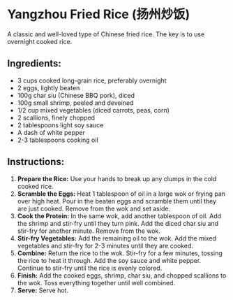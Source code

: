 
# Yangzhou Fried Rice (扬州炒饭)

A classic and well-loved type of Chinese fried rice. The key is to use overnight cooked rice.

## Ingredients:
*   3 cups cooked long-grain rice, preferably overnight
*   2 eggs, lightly beaten
*   100g char siu (Chinese BBQ pork), diced
*   100g small shrimp, peeled and deveined
*   1/2 cup mixed vegetables (diced carrots, peas, corn)
*   2 scallions, finely chopped
*   2 tablespoons light soy sauce
*   A dash of white pepper
*   2-3 tablespoons cooking oil

## Instructions:
1.  **Prepare the Rice:** Use your hands to break up any clumps in the cold cooked rice.
2.  **Scramble the Eggs:** Heat 1 tablespoon of oil in a large wok or frying pan over high heat. Pour in the beaten eggs and scramble them until they are just cooked. Remove from the wok and set aside.
3.  **Cook the Protein:** In the same wok, add another tablespoon of oil. Add the shrimp and stir-fry until they turn pink. Add the diced char siu and stir-fry for another minute. Remove from the wok.
4.  **Stir-fry Vegetables:** Add the remaining oil to the wok. Add the mixed vegetables and stir-fry for 2-3 minutes until they are cooked.
5.  **Combine:** Return the rice to the wok. Stir-fry for a few minutes, tossing the rice to heat it through. Add the soy sauce and white pepper. Continue to stir-fry until the rice is evenly colored.
6.  **Finish:** Add the cooked eggs, shrimp, char siu, and chopped scallions to the wok. Toss everything together until well combined.
7.  **Serve:** Serve hot.